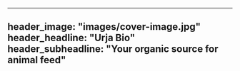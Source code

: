 ---
header_image: "images/cover-image.jpg"
header_headline: "Urja Bio"
header_subheadline: "Your organic source for animal feed"
---------------------------------------------------------
